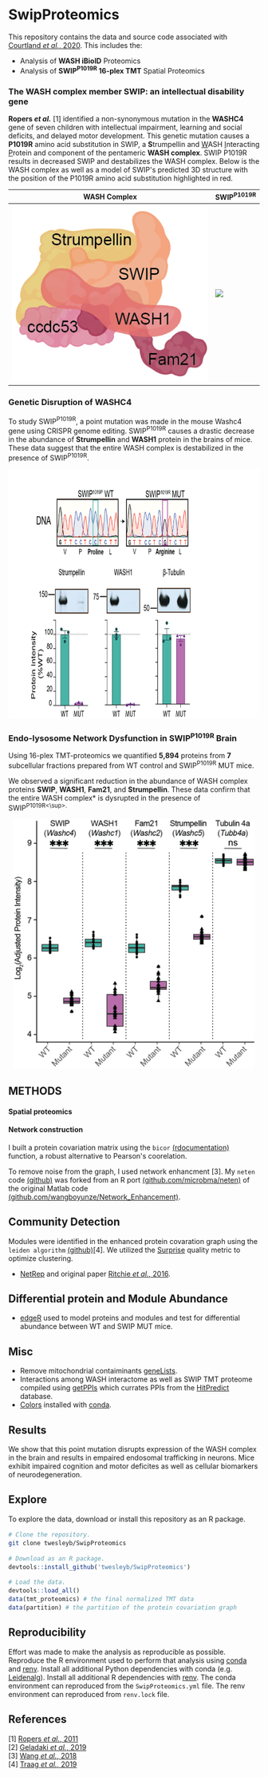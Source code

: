 # SwipProteomics
This repository contains the data and source code associated with [Courtland _et al._, 2020](manuscript/nat-neuro/main/SWIP_paper_JC_v25.pdf).
This includes the:
* Analysis of  __WASH iBioID__ Proteomics
* Analysis of __SWIP<sup>P1019R</sup> 16-plex TMT__ Spatial Proteomics

### The WASH complex member SWIP: an intellectual disability gene
__Ropers _et al.___ [1] identified a non-synonymous mutation in the __WASHC4__ gene of
seven children with intellectual impairment, learning and social deficits, and delayed motor development. 
This genetic mutation causes a __P1019R__ amino acid substitution in SWIP,
a **S**trumpellin and <u>W</u>ASH <u>I</u>nteracting <u>P</u>rotein and component of the pentameric __WASH complex__.
SWIP P1019R results in decreased SWIP and destabilizes the WASH complex. 
Below is the WASH complex as well as a model of SWIP's predicted 3D structure with the 
position of the P1019R amino acid substitution highlighted in red.

| __WASH Complex__ | __SWIP<sup>P1019R</sup>__ |
|------------------|---------------------------|
|![](./imgs/WASH_Complex.png)|![](./models/Swip.gif)|

### Genetic Disruption of WASHC4
To study SWIP<sup>P1019R</sup>, a point mutation was made in the 
mouse Washc4 gene using CRISPR genome editing. SWIP<sup>P1019R</sup> causes a
drastic decrease in the abundance of __Strumpellin__ and __WASH1__ protein in
the brains of mice. These data suggest that the entire WASH complex is
destabilized in the presence of SWIP<sup>P1019R</sup>.

<p align="center">
  <img src="./imgs/DNA_Protein.png" height="500" />
  </p>

### Endo-lysosome Network Dysfunction in SWIP<sup>P1019R</sup> Brain
Using 16-plex TMT-proteomics we quantified __5,894__ proteins from 
__7__ subcellular fractions prepared from WT control and SWIP<sup>P1019R</sup> MUT mice.

We observed a significant reduction in the abundance of WASH complex proteins
__SWIP__, __WASH1__, __Fam21__, and __Strumpellin__. These data confirm that the 
entire WASH complex* is dysrupted in the presence of SWIP<sup>P1019R<\sup>.

<p align="center">
  <img src="./imgs/WASHC_TMT.png" height="500" />
  </p>

## METHODS
#### Spatial proteomics

#### Network construction
I built a protein covariation matrix using the `bicor` 
[(rdocumentation)](https://www.rdocumentation.org/packages/WGCNA/versions/1.69/topics/bicor) 
function, a robust alternative to Pearson's coorelation.

To remove noise from the graph, I used network enhancment [3].
My `neten` code [(github)](https://github.com/twesleyb/neten) was forked from an R port [(github.com/microbma/neten)](https://github.com/microbma/neten) 
of the original Matlab code [(github.com/wangboyunze/Network_Enhancement)](https://github.com/wangboyunze/Network_Enhancement).

## Community Detection
Modules were identified in the enhanced protein covaration graph using the `leiden algorithm` [(github)](https://github.com/vtraag/leidenalg)[4].
 We utilized the [Surprise](refs/Traag_2015.pdf) quality metric to optimize clustering.

* [NetRep](https://cran.r-project.org/web/packages/NetRep/vignettes/NetRep.html) and original paper [Ritchie _et al._, 2016](refs/Ritchie_2016.pdf). 

## Differential protein and Module Abundance
* [edgeR](https://bioconductor.org/packages/release/bioc/html/edgeR.html) used
    to model proteins and modules and test for differential abundance between WT
    and SWIP MUT mice.

## Misc
* Remove mitochondrial contaiminants [geneLists](https://github.com/twesleyb/geneLists).
* Interactions among WASH interactome as well as SWIP TMT proteome compiled using [getPPIs](https://github.com/twesleyb/getPPIs) 
  which currates PPIs from the [HitPredict](http://www.hitpredict.org/) database.
* [Colors](https://github.com/kevinwuhoo/randomcolor-py) installed with [conda](https://anaconda.org/conda-forge/randomcolor).


## Results 
We show that this point mutation disrupts expression of the
WASH complex in the brain and results in empaired endosomal trafficking in
neurons. Mice exhibit impaired cognition and motor deficites as well as cellular 
biomarkers of neurodegeneration. 

## Explore
To explore the data, download or install this repository as an R package.

```Bash
# Clone the repository.
git clone twesleyb/SwipProteomics
```

```R
# Download as an R package.
devtools::install_github('twesleyb/SwipProteomics')
```

```R
# Load the data.
devtools::load_all()
data(tmt_proteomics) # the final normalized TMT data
data(partition) # the partition of the protein covariation graph
```

## Reproducibility 
Effort was made to make the analysis as reproducible as possible. Reproduce the
R environment used to perform that analysis using [conda](https://docs.anaconda.com/anaconda/install/) 
and [renv](https://anaconda.org/conda-forge/r-renv). 
Install all additional Python dependencies with conda (e.g. [Leidenalg](https://anaconda.org/conda-forge/leidenalg)). 
Install all additional R dependencies with [renv](https://github.com/rstudio/renv). 
The conda environment can reproduced from the `SwipProteomics.yml` file.
The renv environment can reproduced from `renv.lock` file.

## References
[1] [Ropers _et al._, 2011](refs/Ropers_2011.pdf)  
[2] [Geladaki _et al._, 2019](refs/Geladaki_2019.pdf)  
[3] [Wang _et al._, 2018](refs/Wang_2018.pdf)  
[4] [Traag _et al._, 2019](refs/Traag_2019.pdf)  
